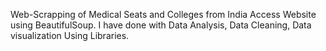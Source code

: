 Web-Scrapping of Medical Seats and Colleges from India Access Website using BeautifulSoup. I have done with Data Analysis, Data Cleaning, Data visualization Using Libraries.
